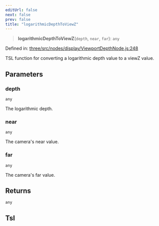 ```yaml
---
editUrl: false
next: false
prev: false
title: "logarithmicDepthToViewZ"
---
```


> **logarithmicDepthToViewZ**(`depth`, `near`, `far`): `any`

Defined in: [three/src/nodes/display/ViewportDepthNode.js:248](https://github.com/DefinitelyMaybe/three-i18n/blob/fa57b79433d1c349ffb23a78727299c8d4190136/three/src/nodes/display/ViewportDepthNode.js#L248)

TSL function for converting a logarithmic depth value to a viewZ value.

## Parameters

### depth

`any`

The logarithmic depth.

### near

`any`

The camera's near value.

### far

`any`

The camera's far value.

## Returns

`any`

## Tsl
